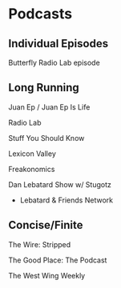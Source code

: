 # Podcasts


## Individual Episodes

Butterfly Radio Lab episode


## Long Running

Juan Ep / Juan Ep Is Life

Radio Lab

Stuff You Should Know

Lexicon Valley

Freakonomics

Dan Lebatard Show w/ Stugotz

* Lebatard & Friends Network


## Concise/Finite

The Wire: Stripped

The Good Place: The Podcast

The West Wing Weekly
